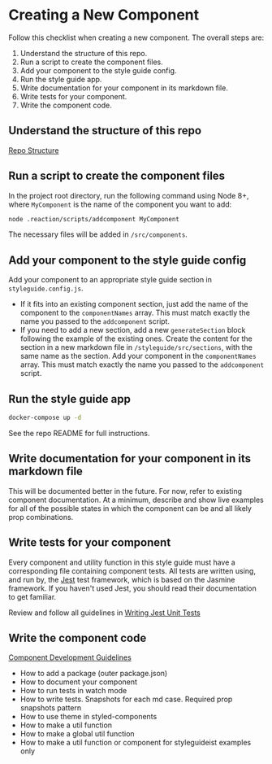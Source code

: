 # Creating a New Component

Follow this checklist when creating a new component. The overall steps are:

1. Understand the structure of this repo.
2. Run a script to create the component files.
3. Add your component to the style guide config.
4. Run the style guide app.
5. Write documentation for your component in its markdown file.
6. Write tests for your component.
7. Write the component code.

## Understand the structure of this repo

[Repo Structure](./repo-structure.md)

## Run a script to create the component files

In the project root directory, run the following command using Node 8+, where `MyComponent` is the name of the component you want to add:

```bash
node .reaction/scripts/addcomponent MyComponent
```

The necessary files will be added in `/src/components`.

## Add your component to the style guide config

Add your component to an appropriate style guide section in `styleguide.config.js`.

- If it fits into an existing component section, just add the name of the component to the `componentNames` array. This must match exactly the name you passed to the `addcomponent` script.
- If you need to add a new section, add a new `generateSection` block following the example of the existing ones. Create the content for the section in a new markdown file in `/styleguide/src/sections`, with the same name as the section. Add your component in the `componentNames` array. This must match exactly the name you passed to the `addcomponent` script.

## Run the style guide app

```bash
docker-compose up -d
```

See the repo README for full instructions.

## Write documentation for your component in its markdown file

This will be documented better in the future. For now, refer to existing component documentation. At a minimum, describe and show live examples for all of the possible states in which the component can be and all likely prop combinations.

## Write tests for your component

Every component and utility function in this style guide must have a corresponding file containing component tests. All tests are written using, and run by, the [Jest](https://facebook.github.io/jest/) test framework, which is based on the Jasmine framework. If you haven't used Jest, you should read their documentation to get familiar.

Review and follow all guidelines in [Writing Jest Unit Tests](https://docs.reactioncommerce.com/reaction-docs/master/writing-jest-unit-tests)

## Write the component code

[Component Development Guidelines](./component-development-guidelines.md)

- How to add a package (outer package.json)
- How to document your component
- How to run tests in watch mode
- How to write tests. Snapshots for each md case. Required prop snapshots pattern
- How to use theme in styled-components
- How to make a util function
- How to make a global util function
- How to make a util function or component for styleguideist examples only